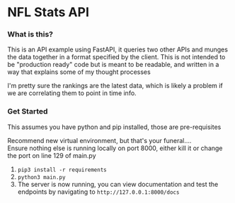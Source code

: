 # NFL Stats API

### What is this?

This is an API example using FastAPI, it queries two other APIs and munges the data
together in a format specified by the client. This is not intended to be "production ready"
code but is meant to be readable, and written in a way that explains some of my thought processes


I'm pretty sure the rankings are the latest data, which is likely a problem if we are correlating them to point in time info.


### Get Started
This assumes you have python and pip installed, those are pre-requisites  

Recommend new virtual environment, but that's your funeral....  
Ensure nothing else is running locally on port 8000, either kill it or change the port on line 129 of main.py  


1. `pip3 install -r requirements`
2. `python3 main.py`
3. The server is now running, you can view documentation and test the endpoints by navigating to `http://127.0.0.1:8000/docs`
